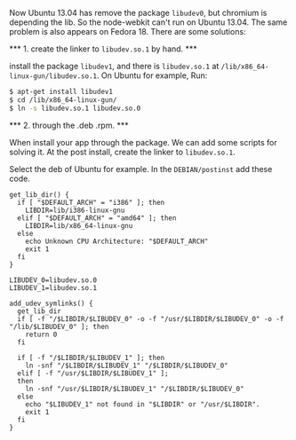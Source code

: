 Now Ubuntu 13.04 has remove the package `libudev0`, but chromium is depending the lib. So the node-webkit can't run on Ubuntu 13.04. The same problem is also appears on Fedora 18. There are some solutions:

*** 1. create the linker to `libudev.so.1` by hand. ***

install the package `libudev1`, and there is `libudev.so.1` at `/lib/x86_64-linux-gun/libudev.so.1`. On Ubuntu for example, Run:

````bash
$ apt-get install libudev1
$ cd /lib/x86_64-linux-gun/
$ ln -s libudev.so.1 libudev.so.0
````

*** 2. through the .deb .rpm. ***

When install your app through the package. We can add some scripts for solving it. At the post install, create the linker to `libudev.so.1`.  

Select the deb of Ubuntu for example. In the `DEBIAN/postinst` add these code. 

````shell
get_lib_dir() {
  if [ "$DEFAULT_ARCH" = "i386" ]; then
    LIBDIR=lib/i386-linux-gnu
  elif [ "$DEFAULT_ARCH" = "amd64" ]; then
    LIBDIR=lib/x86_64-linux-gnu
  else
    echo Unknown CPU Architecture: "$DEFAULT_ARCH"
    exit 1
  fi
}

LIBUDEV_0=libudev.so.0
LIBUDEV_1=libudev.so.1

add_udev_symlinks() {
  get_lib_dir
  if [ -f "/$LIBDIR/$LIBUDEV_0" -o -f "/usr/$LIBDIR/$LIBUDEV_0" -o -f "/lib/$LIBUDEV_0" ]; then
    return 0
  fi

  if [ -f "/$LIBDIR/$LIBUDEV_1" ]; then
    ln -snf "/$LIBDIR/$LIBUDEV_1" "/$LIBDIR/$LIBUDEV_0"
  elif [ -f "/usr/$LIBDIR/$LIBUDEV_1" ];
  then
    ln -snf "/usr/$LIBDIR/$LIBUDEV_1" "/$LIBDIR/$LIBUDEV_0"
  else
    echo "$LIBUDEV_1" not found in "$LIBDIR" or "/usr/$LIBDIR".
    exit 1
  fi
}

````